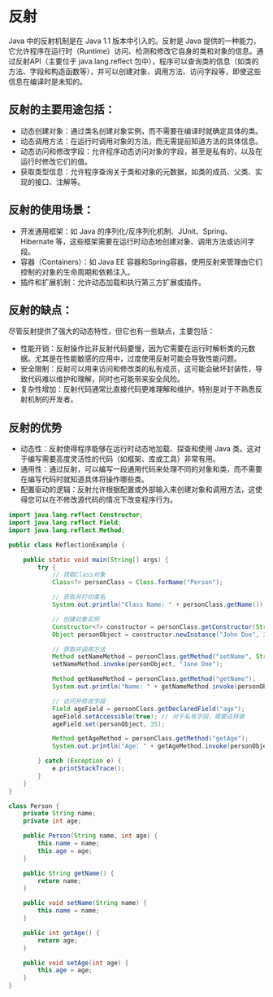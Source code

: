 # 反射

Java 中的反射机制是在 Java 1.1 版本中引入的。反射是 Java 提供的一种能力，它允许程序在运行时（Runtime）访问、检测和修改它自身的类和对象的信息。通过反射API（主要位于 java.lang.reflect 包中），程序可以查询类的信息（如类的方法、字段和构造函数等），并可以创建对象、调用方法、访问字段等，即使这些信息在编译时是未知的。

## 反射的主要用途包括：

-   动态创建对象：通过类名创建对象实例，而不需要在编译时就确定具体的类。
-   动态调用方法：在运行时调用对象的方法，而无需提前知道方法的具体信息。
-   动态访问和修改字段：允许程序动态访问对象的字段，甚至是私有的，以及在运行时修改它们的值。
-   获取类型信息：允许程序查询关于类和对象的元数据，如类的成员、父类、实现的接口、注解等。

## 反射的使用场景：

-   开发通用框架：如 Java 的序列化/反序列化机制、JUnit、Spring、Hibernate 等，这些框架需要在运行时动态地创建对象、调用方法或访问字段。
-   容器（Containers）：如 Java EE 容器和Spring容器，使用反射来管理由它们控制的对象的生命周期和依赖注入。
-   插件和扩展机制：允许动态加载和执行第三方扩展或插件。

## 反射的缺点：

尽管反射提供了强大的动态特性，但它也有一些缺点，主要包括：

-   性能开销：反射操作比非反射代码要慢，因为它需要在运行时解析类的元数据。尤其是在性能敏感的应用中，过度使用反射可能会导致性能问题。
-   安全限制：反射可以用来访问和修改类的私有成员，这可能会破坏封装性，导致代码难以维护和理解，同时也可能带来安全风险。
-   复杂性增加：反射代码通常比直接代码更难理解和维护，特别是对于不熟悉反射机制的开发者。

## 反射的优势

-   动态性：反射使得程序能够在运行时动态地加载、探查和使用 Java 类。这对于编写需要高度灵活性的代码（如框架、库或工具）非常有用。
-   通用性：通过反射，可以编写一段通用代码来处理不同的对象和类，而不需要在编写代码时就知道具体将操作哪些类。
-   配置驱动的逻辑：反射允许根据配置或外部输入来创建对象和调用方法，这使得您可以在不修改源代码的情况下改变程序行为。

```java
import java.lang.reflect.Constructor;
import java.lang.reflect.Field;
import java.lang.reflect.Method;

public class ReflectionExample {

    public static void main(String[] args) {
        try {
            // 获取Class对象
            Class<?> personClass = Class.forName("Person");

            // 获取并打印类名
            System.out.println("Class Name: " + personClass.getName());

            // 创建对象实例
            Constructor<?> constructor = personClass.getConstructor(String.class, int.class);
            Object personObject = constructor.newInstance("John Doe", 30);

            // 获取并调用方法
            Method setNameMethod = personClass.getMethod("setName", String.class);
            setNameMethod.invoke(personObject, "Jane Doe");

            Method getNameMethod = personClass.getMethod("getName");
            System.out.println("Name: " + getNameMethod.invoke(personObject));

            // 访问并修改字段
            Field ageField = personClass.getDeclaredField("age");
            ageField.setAccessible(true); // 对于私有字段，需要这样做
            ageField.set(personObject, 35);

            Method getAgeMethod = personClass.getMethod("getAge");
            System.out.println("Age: " + getAgeMethod.invoke(personObject));

        } catch (Exception e) {
            e.printStackTrace();
        }
    }
}

class Person {
    private String name;
    private int age;

    public Person(String name, int age) {
        this.name = name;
        this.age = age;
    }

    public String getName() {
        return name;
    }

    public void setName(String name) {
        this.name = name;
    }

    public int getAge() {
        return age;
    }

    public void setAge(int age) {
        this.age = age;
    }
}
```
